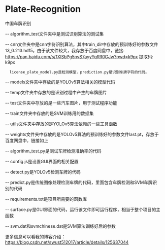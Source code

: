 # Plate-Recognition
中国车牌识别

-- algorithm_test文件夹中是测试识别算法的测试集

-- cnn文件夹中是cnn字符识别算法，其中train_dir中存放的预训练好的参数文件13_0.213.hdf5，由于该文件较大，我存放于百度网盘中，链接: https://pan.baidu.com/s/1XlSbPg5nvS7ayyYqRR0GJw?pwd=k9px 提取码: k9px 
      
      license_plate_model.py是检测模型，prediction.py是识别车牌字符的代码。
      
-- models文件夹中存放的是YOLOv5算法相关的模型代码

-- temp文件夹中存放的是识别过程中产生的车牌图片

-- test文件夹中存放的是一些汽车图片，用于测试程序功能

-- train文件夹中存放的是SVM训练用的数据集

-- utils文件夹中存放的是YOLOv5算法依赖的一些工具函数

-- weights文件夹中存放的是YOLOv5算法的预训练好的参数文件last.pt，存放于百度网盘中，链接如上

-- algorithm_test.py是测试车牌检测准确率的代码

-- config.js是设置GUI界面的相关配置

-- detect.py是YOLOv5检测车牌的代码

-- predict.py是传统图像处理检测车牌的代码，里面包含车牌检测和SVM车牌识别的代码

-- requirements.txt是项目所需要的函数库

-- surface.py是GUI界面的代码，运行该文件即可运行程序，相当于整个项目的主函数

-- svm.dat和svmchinese.dat是SVM算法训练好后的参数

更多信息可以看我的博客介绍：https://blog.csdn.net/swust512017/article/details/125637044
